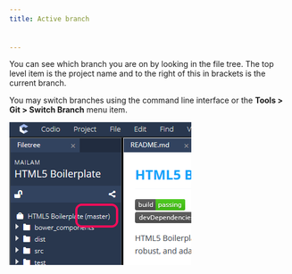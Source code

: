 ```yaml
---
title: Active branch


---
```


You can see which branch you are on by looking in the file tree. The top level item is the project name and to the right of this in brackets is the current branch.

You may switch branches using the command line interface or the **Tools > Git > Switch Branch** menu item.

<img alt="Git Active" src="/img/git-active-branch.png" class="simple"/>